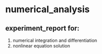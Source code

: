 # numerical_analysis
## experiment_report for: 
1. numerical integration and differentiation 
2. nonlinear equation solution
